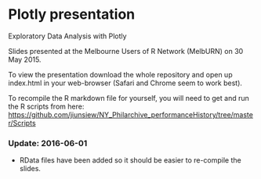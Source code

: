 # Plotly presentation
Exploratory Data Analysis with Plotly 

Slides presented at the Melbourne Users of R Network (MelbURN) on 30 May 2015.

To view the presentation download the whole repository and open up index.html in your web-browser (Safari and Chrome seem to work best).

To recompile the R markdown file for yourself, you will need to get and run the R scripts from here:
https://github.com/jiunsiew/NY_Philarchive_performanceHistory/tree/master/Scripts

### Update: 2016-06-01
- RData files have been added so it should be easier to re-compile the slides.